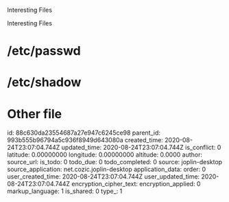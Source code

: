 Interesting Files

Interesting Files

# /etc/passwd

# /etc/shadow

# Other file

id: 88c630da23554687a27e947c6245ce98
parent_id: 993b555b96794a5c936f8949d643080a
created_time: 2020-08-24T23:07:04.744Z
updated_time: 2020-08-24T23:07:04.744Z
is_conflict: 0
latitude: 0.00000000
longitude: 0.00000000
altitude: 0.0000
author: 
source_url: 
is_todo: 0
todo_due: 0
todo_completed: 0
source: joplin-desktop
source_application: net.cozic.joplin-desktop
application_data: 
order: 0
user_created_time: 2020-08-24T23:07:04.744Z
user_updated_time: 2020-08-24T23:07:04.744Z
encryption_cipher_text: 
encryption_applied: 0
markup_language: 1
is_shared: 0
type_: 1
